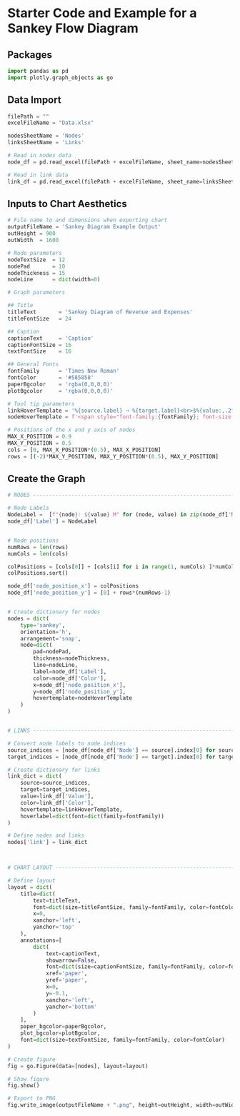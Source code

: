# Starter Code and Example for a Sankey Flow Diagram

## Packages


```python
import pandas as pd
import plotly.graph_objects as go
```

## Data Import


```python
filePath = ""
excelFileName = "Data.xlsx"

nodesSheetName = 'Nodes'
linksSheetName = 'Links'

# Read in nodes data
node_df = pd.read_excel(filePath + excelFileName, sheet_name=nodesSheetName, engine='openpyxl')

# Read in link data
link_df = pd.read_excel(filePath + excelFileName, sheet_name=linksSheetName, engine='openpyxl')
```

## Inputs to Chart Aesthetics


```python
# File name to and dimensions when exporting chart
outputFileName = 'Sankey Diagram Example Output'
outHeight = 900
outWidth  = 1600

# Node parameters
nodeTextSize  = 12
nodePad       = 10
nodeThickness = 15
nodeLine      = dict(width=0)

# Graph parameters

## Title
titleText       = 'Sankey Diagram of Revenue and Expenses'
titleFontSize   = 24

## Caption
captionText     = 'Caption'
captionFontSize = 16
textFontSize    = 16

## General Fonts
fontFamily      = 'Times New Roman'
fontColor       = '#585858'
paperBgcolor    = 'rgba(0,0,0,0)'
plotBgcolor     = 'rgba(0,0,0,0)'

# Tool tip parameters
linkHoverTemplate = '%{source.label} → %{target.label}<br>$%{value:,.2f} M'
nodeHoverTemplate = f'<span style="font-family:{fontFamily}; font-size:{nodeTextSize}px;">%{{label}}<br>$%{{value:,.2f}} M</span>'

# Positions of the x and y axis of nodes
MAX_X_POSITION = 0.9
MAX_Y_POSITION = 0.5
cols = [0, MAX_X_POSITION*(0.5), MAX_X_POSITION]
rows = [(-2)*MAX_Y_POSITION, MAX_Y_POSITION*(0.5), MAX_Y_POSITION]
```

## Create the Graph


```python
# NODES ----------------------------------------------------------------

# Node Labels
NodeLabel =  [f"{node}: ${value} M" for (node, value) in zip(node_df['Node'], node_df['Value']) ]
node_df['Label'] = NodeLabel


# Node positions
numRows = len(rows)
numCols = len(cols)

colPositions = [cols[0]] + [cols[i] for i in range(1, numCols) ]*numCols
colPositions.sort()

node_df['node_position_x'] = colPositions
node_df['node_position_y'] = [0] + rows*(numRows-1)


# Create dictionary for nodes
nodes = dict(
    type='sankey',
    orientation='h',
    arrangement='snap',
    node=dict(
        pad=nodePad,
        thickness=nodeThickness,
        line=nodeLine,
        label=node_df['Label'],
        color=node_df['Color'],
        x=node_df['node_position_x'],
        y=node_df['node_position_y'],
        hovertemplate=nodeHoverTemplate
    )
)


# LINKS ---------------------------------------------------------------------

# Convert node labels to node indices
source_indices = [node_df[node_df['Node'] == source].index[0] for source in link_df['Source']]
target_indices = [node_df[node_df['Node'] == target].index[0] for target in link_df['Target']]

# Create dictionary for links
link_dict = dict(
    source=source_indices,
    target=target_indices,
    value=link_df['Value'],
    color=link_df['Color'],
    hovertemplate=linkHoverTemplate,
    hoverlabel=dict(font=dict(family=fontFamily))
)

# Define nodes and links
nodes['link'] = link_dict



# CHART LAYOUT ------------------------------------------------------------

# Define layout
layout = dict(
    title=dict(
        text=titleText,
        font=dict(size=titleFontSize, family=fontFamily, color=fontColor),
        x=0,
        xanchor='left',
        yanchor='top'
    ),
    annotations=[
        dict(
            text=captionText,
            showarrow=False,
            font=dict(size=captionFontSize, family=fontFamily, color=fontColor),
            xref='paper',
            yref='paper',
            x=0,
            y=-0.1,
            xanchor='left',
            yanchor='bottom'
        )
    ],
    paper_bgcolor=paperBgcolor,
    plot_bgcolor=plotBgcolor,
    font=dict(size=textFontSize, family=fontFamily, color=fontColor)
)

# Create figure
fig = go.Figure(data=[nodes], layout=layout)

# Show figure
fig.show()

# Export to PNG
fig.write_image(outputFileName + ".png", height=outHeight, width=outWidth)
```


<div>                            <div id="24a1d773-b8c2-48fd-b55d-bcf102967e62" class="plotly-graph-div" style="height:525px; width:100%;"></div>            <script type="text/javascript">                require(["plotly"], function(Plotly) {                    window.PLOTLYENV=window.PLOTLYENV || {};                                    if (document.getElementById("24a1d773-b8c2-48fd-b55d-bcf102967e62")) {                    Plotly.newPlot(                        "24a1d773-b8c2-48fd-b55d-bcf102967e62",                        [{"arrangement":"snap","link":{"color":["#BECDE0","#BECDE0","#BECDE0","#F6B7B4","#F6B7B4","#F6B7B4"],"hoverlabel":{"font":{"family":"Times New Roman"}},"hovertemplate":"%{source.label} \u2192 %{target.label}<br>$%{value:,.2f} M","source":[0,0,0,1,1,1],"target":[2,3,1,4,5,6],"value":[200,100,700,500,100,100]},"node":{"color":["#6388B4","#EB4B43","#6388B4","#6388B4","#EB4B43","#EB4B43","#EB4B43"],"hovertemplate":"<span style=\"font-family:Times New Roman; font-size:12px;\">%{label}<br>$%{value:,.2f} M</span>","label":["Revenue: $1000 M","Operating Expenses: $700 M","COGS: $200 M","Taxes: $100 M","SG&A: $500 M","Licenses & Fees: $100 M","Other: $100 M"],"line":{"width":0},"pad":10,"thickness":15,"x":[0.0,0.45,0.45,0.45,0.9,0.9,0.9],"y":[0.0,-1.0,0.25,0.5,-1.0,0.25,0.5]},"orientation":"h","type":"sankey"}],                        {"annotations":[{"font":{"color":"#585858","family":"Times New Roman","size":16},"showarrow":false,"text":"Caption","x":0,"xanchor":"left","xref":"paper","y":-0.1,"yanchor":"bottom","yref":"paper"}],"font":{"color":"#585858","family":"Times New Roman","size":16},"paper_bgcolor":"rgba(0,0,0,0)","plot_bgcolor":"rgba(0,0,0,0)","title":{"font":{"color":"#585858","family":"Times New Roman","size":24},"text":"Sankey Diagram of Revenue and Expenses","x":0,"xanchor":"left","yanchor":"top"},"template":{"data":{"histogram2dcontour":[{"type":"histogram2dcontour","colorbar":{"outlinewidth":0,"ticks":""},"colorscale":[[0.0,"#0d0887"],[0.1111111111111111,"#46039f"],[0.2222222222222222,"#7201a8"],[0.3333333333333333,"#9c179e"],[0.4444444444444444,"#bd3786"],[0.5555555555555556,"#d8576b"],[0.6666666666666666,"#ed7953"],[0.7777777777777778,"#fb9f3a"],[0.8888888888888888,"#fdca26"],[1.0,"#f0f921"]]}],"choropleth":[{"type":"choropleth","colorbar":{"outlinewidth":0,"ticks":""}}],"histogram2d":[{"type":"histogram2d","colorbar":{"outlinewidth":0,"ticks":""},"colorscale":[[0.0,"#0d0887"],[0.1111111111111111,"#46039f"],[0.2222222222222222,"#7201a8"],[0.3333333333333333,"#9c179e"],[0.4444444444444444,"#bd3786"],[0.5555555555555556,"#d8576b"],[0.6666666666666666,"#ed7953"],[0.7777777777777778,"#fb9f3a"],[0.8888888888888888,"#fdca26"],[1.0,"#f0f921"]]}],"heatmap":[{"type":"heatmap","colorbar":{"outlinewidth":0,"ticks":""},"colorscale":[[0.0,"#0d0887"],[0.1111111111111111,"#46039f"],[0.2222222222222222,"#7201a8"],[0.3333333333333333,"#9c179e"],[0.4444444444444444,"#bd3786"],[0.5555555555555556,"#d8576b"],[0.6666666666666666,"#ed7953"],[0.7777777777777778,"#fb9f3a"],[0.8888888888888888,"#fdca26"],[1.0,"#f0f921"]]}],"heatmapgl":[{"type":"heatmapgl","colorbar":{"outlinewidth":0,"ticks":""},"colorscale":[[0.0,"#0d0887"],[0.1111111111111111,"#46039f"],[0.2222222222222222,"#7201a8"],[0.3333333333333333,"#9c179e"],[0.4444444444444444,"#bd3786"],[0.5555555555555556,"#d8576b"],[0.6666666666666666,"#ed7953"],[0.7777777777777778,"#fb9f3a"],[0.8888888888888888,"#fdca26"],[1.0,"#f0f921"]]}],"contourcarpet":[{"type":"contourcarpet","colorbar":{"outlinewidth":0,"ticks":""}}],"contour":[{"type":"contour","colorbar":{"outlinewidth":0,"ticks":""},"colorscale":[[0.0,"#0d0887"],[0.1111111111111111,"#46039f"],[0.2222222222222222,"#7201a8"],[0.3333333333333333,"#9c179e"],[0.4444444444444444,"#bd3786"],[0.5555555555555556,"#d8576b"],[0.6666666666666666,"#ed7953"],[0.7777777777777778,"#fb9f3a"],[0.8888888888888888,"#fdca26"],[1.0,"#f0f921"]]}],"surface":[{"type":"surface","colorbar":{"outlinewidth":0,"ticks":""},"colorscale":[[0.0,"#0d0887"],[0.1111111111111111,"#46039f"],[0.2222222222222222,"#7201a8"],[0.3333333333333333,"#9c179e"],[0.4444444444444444,"#bd3786"],[0.5555555555555556,"#d8576b"],[0.6666666666666666,"#ed7953"],[0.7777777777777778,"#fb9f3a"],[0.8888888888888888,"#fdca26"],[1.0,"#f0f921"]]}],"mesh3d":[{"type":"mesh3d","colorbar":{"outlinewidth":0,"ticks":""}}],"scatter":[{"fillpattern":{"fillmode":"overlay","size":10,"solidity":0.2},"type":"scatter"}],"parcoords":[{"type":"parcoords","line":{"colorbar":{"outlinewidth":0,"ticks":""}}}],"scatterpolargl":[{"type":"scatterpolargl","marker":{"colorbar":{"outlinewidth":0,"ticks":""}}}],"bar":[{"error_x":{"color":"#2a3f5f"},"error_y":{"color":"#2a3f5f"},"marker":{"line":{"color":"#E5ECF6","width":0.5},"pattern":{"fillmode":"overlay","size":10,"solidity":0.2}},"type":"bar"}],"scattergeo":[{"type":"scattergeo","marker":{"colorbar":{"outlinewidth":0,"ticks":""}}}],"scatterpolar":[{"type":"scatterpolar","marker":{"colorbar":{"outlinewidth":0,"ticks":""}}}],"histogram":[{"marker":{"pattern":{"fillmode":"overlay","size":10,"solidity":0.2}},"type":"histogram"}],"scattergl":[{"type":"scattergl","marker":{"colorbar":{"outlinewidth":0,"ticks":""}}}],"scatter3d":[{"type":"scatter3d","line":{"colorbar":{"outlinewidth":0,"ticks":""}},"marker":{"colorbar":{"outlinewidth":0,"ticks":""}}}],"scattermapbox":[{"type":"scattermapbox","marker":{"colorbar":{"outlinewidth":0,"ticks":""}}}],"scatterternary":[{"type":"scatterternary","marker":{"colorbar":{"outlinewidth":0,"ticks":""}}}],"scattercarpet":[{"type":"scattercarpet","marker":{"colorbar":{"outlinewidth":0,"ticks":""}}}],"carpet":[{"aaxis":{"endlinecolor":"#2a3f5f","gridcolor":"white","linecolor":"white","minorgridcolor":"white","startlinecolor":"#2a3f5f"},"baxis":{"endlinecolor":"#2a3f5f","gridcolor":"white","linecolor":"white","minorgridcolor":"white","startlinecolor":"#2a3f5f"},"type":"carpet"}],"table":[{"cells":{"fill":{"color":"#EBF0F8"},"line":{"color":"white"}},"header":{"fill":{"color":"#C8D4E3"},"line":{"color":"white"}},"type":"table"}],"barpolar":[{"marker":{"line":{"color":"#E5ECF6","width":0.5},"pattern":{"fillmode":"overlay","size":10,"solidity":0.2}},"type":"barpolar"}],"pie":[{"automargin":true,"type":"pie"}]},"layout":{"autotypenumbers":"strict","colorway":["#636efa","#EF553B","#00cc96","#ab63fa","#FFA15A","#19d3f3","#FF6692","#B6E880","#FF97FF","#FECB52"],"font":{"color":"#2a3f5f"},"hovermode":"closest","hoverlabel":{"align":"left"},"paper_bgcolor":"white","plot_bgcolor":"#E5ECF6","polar":{"bgcolor":"#E5ECF6","angularaxis":{"gridcolor":"white","linecolor":"white","ticks":""},"radialaxis":{"gridcolor":"white","linecolor":"white","ticks":""}},"ternary":{"bgcolor":"#E5ECF6","aaxis":{"gridcolor":"white","linecolor":"white","ticks":""},"baxis":{"gridcolor":"white","linecolor":"white","ticks":""},"caxis":{"gridcolor":"white","linecolor":"white","ticks":""}},"coloraxis":{"colorbar":{"outlinewidth":0,"ticks":""}},"colorscale":{"sequential":[[0.0,"#0d0887"],[0.1111111111111111,"#46039f"],[0.2222222222222222,"#7201a8"],[0.3333333333333333,"#9c179e"],[0.4444444444444444,"#bd3786"],[0.5555555555555556,"#d8576b"],[0.6666666666666666,"#ed7953"],[0.7777777777777778,"#fb9f3a"],[0.8888888888888888,"#fdca26"],[1.0,"#f0f921"]],"sequentialminus":[[0.0,"#0d0887"],[0.1111111111111111,"#46039f"],[0.2222222222222222,"#7201a8"],[0.3333333333333333,"#9c179e"],[0.4444444444444444,"#bd3786"],[0.5555555555555556,"#d8576b"],[0.6666666666666666,"#ed7953"],[0.7777777777777778,"#fb9f3a"],[0.8888888888888888,"#fdca26"],[1.0,"#f0f921"]],"diverging":[[0,"#8e0152"],[0.1,"#c51b7d"],[0.2,"#de77ae"],[0.3,"#f1b6da"],[0.4,"#fde0ef"],[0.5,"#f7f7f7"],[0.6,"#e6f5d0"],[0.7,"#b8e186"],[0.8,"#7fbc41"],[0.9,"#4d9221"],[1,"#276419"]]},"xaxis":{"gridcolor":"white","linecolor":"white","ticks":"","title":{"standoff":15},"zerolinecolor":"white","automargin":true,"zerolinewidth":2},"yaxis":{"gridcolor":"white","linecolor":"white","ticks":"","title":{"standoff":15},"zerolinecolor":"white","automargin":true,"zerolinewidth":2},"scene":{"xaxis":{"backgroundcolor":"#E5ECF6","gridcolor":"white","linecolor":"white","showbackground":true,"ticks":"","zerolinecolor":"white","gridwidth":2},"yaxis":{"backgroundcolor":"#E5ECF6","gridcolor":"white","linecolor":"white","showbackground":true,"ticks":"","zerolinecolor":"white","gridwidth":2},"zaxis":{"backgroundcolor":"#E5ECF6","gridcolor":"white","linecolor":"white","showbackground":true,"ticks":"","zerolinecolor":"white","gridwidth":2}},"shapedefaults":{"line":{"color":"#2a3f5f"}},"annotationdefaults":{"arrowcolor":"#2a3f5f","arrowhead":0,"arrowwidth":1},"geo":{"bgcolor":"white","landcolor":"#E5ECF6","subunitcolor":"white","showland":true,"showlakes":true,"lakecolor":"white"},"title":{"x":0.05},"mapbox":{"style":"light"}}}},                        {"responsive": true}                    ).then(function(){

var gd = document.getElementById('24a1d773-b8c2-48fd-b55d-bcf102967e62');
var x = new MutationObserver(function (mutations, observer) {{
        var display = window.getComputedStyle(gd).display;
        if (!display || display === 'none') {{
            console.log([gd, 'removed!']);
            Plotly.purge(gd);
            observer.disconnect();
        }}
}});

// Listen for the removal of the full notebook cells
var notebookContainer = gd.closest('#notebook-container');
if (notebookContainer) {{
    x.observe(notebookContainer, {childList: true});
}}

// Listen for the clearing of the current output cell
var outputEl = gd.closest('.output');
if (outputEl) {{
    x.observe(outputEl, {childList: true});
}}

                        })                };                });            </script>        </div>



    ---------------------------------------------------------------------------

    NameError                                 Traceback (most recent call last)

    C:\Users\DANIEL~1.CAR\AppData\Local\Temp/ipykernel_17540/3633035441.py in <module>
         93 # Export to PNG
         94 fig.write_image(outputFileName + ".png",
    ---> 95                     height=outHeight, width=outWidth)
    

    NameError: name 'outHeight' is not defined

